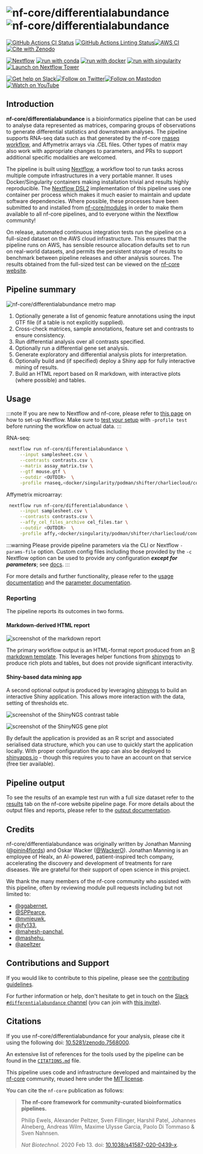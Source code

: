 # ![nf-core/differentialabundance](docs/images/nf-core-differentialabundance_logo_light.png#gh-light-mode-only) ![nf-core/differentialabundance](docs/images/nf-core-differentialabundance_logo_dark.png#gh-dark-mode-only)

[![GitHub Actions CI Status](https://github.com/nf-core/differentialabundance/workflows/nf-core%20CI/badge.svg)](https://github.com/nf-core/differentialabundance/actions?query=workflow%3A%22nf-core+CI%22)
[![GitHub Actions Linting Status](https://github.com/nf-core/differentialabundance/workflows/nf-core%20linting/badge.svg)](https://github.com/nf-core/differentialabundance/actions?query=workflow%3A%22nf-core+linting%22)[![AWS CI](https://img.shields.io/badge/CI%20tests-full%20size-FF9900?labelColor=000000&logo=Amazon%20AWS)](https://nf-co.re/differentialabundance/results)[![Cite with Zenodo](http://img.shields.io/badge/DOI-10.5281/zenodo.7568000-1073c8?labelColor=000000)](https://doi.org/10.5281/zenodo.7568000)

[![Nextflow](https://img.shields.io/badge/nextflow%20DSL2-%E2%89%A523.04.0-23aa62.svg)](https://www.nextflow.io/)
[![run with conda](http://img.shields.io/badge/run%20with-conda-3EB049?labelColor=000000&logo=anaconda)](https://docs.conda.io/en/latest/)
[![run with docker](https://img.shields.io/badge/run%20with-docker-0db7ed?labelColor=000000&logo=docker)](https://www.docker.com/)
[![run with singularity](https://img.shields.io/badge/run%20with-singularity-1d355c.svg?labelColor=000000)](https://sylabs.io/docs/)
[![Launch on Nextflow Tower](https://img.shields.io/badge/Launch%20%F0%9F%9A%80-Nextflow%20Tower-%234256e7)](https://tower.nf/launch?pipeline=https://github.com/nf-core/differentialabundance)

[![Get help on Slack](http://img.shields.io/badge/slack-nf--core%20%23differentialabundance-4A154B?labelColor=000000&logo=slack)](https://nfcore.slack.com/channels/differentialabundance)[![Follow on Twitter](http://img.shields.io/badge/twitter-%40nf__core-1DA1F2?labelColor=000000&logo=twitter)](https://twitter.com/nf_core)[![Follow on Mastodon](https://img.shields.io/badge/mastodon-nf__core-6364ff?labelColor=FFFFFF&logo=mastodon)](https://mstdn.science/@nf_core)[![Watch on YouTube](http://img.shields.io/badge/youtube-nf--core-FF0000?labelColor=000000&logo=youtube)](https://www.youtube.com/c/nf-core)

## Introduction

**nf-core/differentialabundance** is a bioinformatics pipeline that can be used to analyse data represented as matrices, comparing groups of observations to generate differential statistics and downstream analyses. The pipeline supports RNA-seq data such as that generated by the nf-core [rnaseq workflow](https://github.com/nf-core/rnaseq), and Affymetrix arrays via .CEL files. Other types of matrix may also work with appropriate changes to parameters, and PRs to support additional specific modalities are welcomed.

The pipeline is built using [Nextflow](https://www.nextflow.io), a workflow tool to run tasks across multiple compute infrastructures in a very portable manner. It uses Docker/Singularity containers making installation trivial and results highly reproducible. The [Nextflow DSL2](https://www.nextflow.io/docs/latest/dsl2.html) implementation of this pipeline uses one container per process which makes it much easier to maintain and update software dependencies. Where possible, these processes have been submitted to and installed from [nf-core/modules](https://github.com/nf-core/modules) in order to make them available to all nf-core pipelines, and to everyone within the Nextflow community!

On release, automated continuous integration tests run the pipeline on a full-sized dataset on the AWS cloud infrastructure. This ensures that the pipeline runs on AWS, has sensible resource allocation defaults set to run on real-world datasets, and permits the persistent storage of results to benchmark between pipeline releases and other analysis sources. The results obtained from the full-sized test can be viewed on the [nf-core website](https://nf-co.re/differentialabundance/results).

## Pipeline summary

![nf-core/differentialabundance metro map](docs/images/workflow.png)

1. Optionally generate a list of genomic feature annotations using the input GTF file (if a table is not explicitly supplied).
2. Cross-check matrices, sample annotations, feature set and contrasts to ensure consistency.
3. Run differential analysis over all contrasts specified.
4. Optionally run a differential gene set analysis.
5. Generate exploratory and differential analysis plots for interpretation.
6. Optionally build and (if specified) deploy a Shiny app for fully interactive mining of results.
7. Build an HTML report based on R markdown, with interactive plots (where possible) and tables.

## Usage

:::note
If you are new to Nextflow and nf-core, please refer to [this page](https://nf-co.re/docs/usage/installation) on how
to set-up Nextflow. Make sure to [test your setup](https://nf-co.re/docs/usage/introduction#how-to-run-a-pipeline)
with `-profile test` before running the workflow on actual data.
:::

RNA-seq:

```bash
 nextflow run nf-core/differentialabundance \
     --input samplesheet.csv \
     --contrasts contrasts.csv \
     --matrix assay_matrix.tsv \
     --gtf mouse.gtf \
     --outdir <OUTDIR>  \
     -profile rnaseq,<docker/singularity/podman/shifter/charliecloud/conda/institute>
```

Affymetrix microarray:

```bash
 nextflow run nf-core/differentialabundance \
     --input samplesheet.csv \
     --contrasts contrasts.csv \
     --affy_cel_files_archive cel_files.tar \
     --outdir <OUTDIR>  \
     -profile affy,<docker/singularity/podman/shifter/charliecloud/conda/institute>
```

:::warning
Please provide pipeline parameters via the CLI or Nextflow `-params-file` option. Custom config files including those
provided by the `-c` Nextflow option can be used to provide any configuration _**except for parameters**_;
see [docs](https://nf-co.re/usage/configuration#custom-configuration-files).
:::

For more details and further functionality, please refer to the [usage documentation](https://nf-co.re/differentialabundance/usage) and the [parameter documentation](https://nf-co.re/differentialabundance/parameters).

### Reporting

The pipeline reports its outcomes in two forms.

#### Markdown-derived HTML report

![screenshot of the markdown report](docs/images/markdown_report.png "Markdown report")

The primary workflow output is an HTML-format report produced from an [R markdown template](assets/differentialabundance_report.Rmd). This leverages helper functions from [shinyngs](https://github.com/pinin4fjords/shinyngs) to produce rich plots and tables, but does not provide significant interactivity.

#### Shiny-based data mining app

A second optional output is produced by leveraging [shinyngs](https://github.com/pinin4fjords/shinyngs) to build an interactive Shiny application. This allows more interaction with the data, setting of thresholds etc.

![screenshot of the ShinyNGS contrast table](docs/images/shinyngs_contrast_table.png "ShinyNGS contrast table")

![screenshot of the ShinyNGS gene plot](docs/images/shinyngs_gene_plot.png "ShinyNGS gene plot")

By default the application is provided as an R script and associated serialised data structure, which you can use to quickly start the application locally. With proper configuration the app can also be deployed to [shinyapps.io](https://www.shinyapps.io/) - though this requires you to have an account on that service (free tier available).

## Pipeline output

To see the results of an example test run with a full size dataset refer to the [results](https://nf-co.re/differentialabundance/results) tab on the nf-core website pipeline page.
For more details about the output files and reports, please refer to the
[output documentation](https://nf-co.re/differentialabundance/output).

## Credits

nf-core/differentialabundance was originally written by Jonathan Manning ([@pinin4fjords](https://github.com/pinin4fjords)) and Oskar Wacker ([@WackerO](https://github.com/WackerO)). Jonathan Manning is an employee of Healx, an AI-powered, patient-inspired tech company, accelerating the discovery and development of treatments for rare diseases. We are grateful for their support of open science in this project.

We thank the many members of the nf-core community who assisted with this pipeline, often by reviewing module pull requests including but not limited to:

- [@ggabernet](https://github.com/ggabernet),
- [@SPPearce](https://github.com/SPPearce),
- [@nvnieuwk](https://github.com/nvnieuwk),
- [@jfy133](https://github.com/jfy133),
- [@mahesh-panchal](https://github.com/mahesh-panchal),
- [@mashehu](https://github.com/mashehu),
- [@apeltzer](https://github.com/apeltzer)

## Contributions and Support

If you would like to contribute to this pipeline, please see the [contributing guidelines](.github/CONTRIBUTING.md).

For further information or help, don't hesitate to get in touch on the [Slack `#differentialabundance` channel](https://nfcore.slack.com/channels/differentialabundance) (you can join with [this invite](https://nf-co.re/join/slack)).

## Citations

If you use nf-core/differentialabundance for your analysis, please cite it using the following doi: [10.5281/zenodo.7568000](https://doi.org/10.5281/zenodo.7568000).

An extensive list of references for the tools used by the pipeline can be found in the [`CITATIONS.md`](CITATIONS.md) file.

This pipeline uses code and infrastructure developed and maintained by the [nf-core](https://nf-co.re) community, reused here under the [MIT license](https://github.com/nf-core/tools/blob/master/LICENSE).

You can cite the `nf-core` publication as follows:

> **The nf-core framework for community-curated bioinformatics pipelines.**
>
> Philip Ewels, Alexander Peltzer, Sven Fillinger, Harshil Patel, Johannes Alneberg, Andreas Wilm, Maxime Ulysse Garcia, Paolo Di Tommaso & Sven Nahnsen.
>
> _Nat Biotechnol._ 2020 Feb 13. doi: [10.1038/s41587-020-0439-x](https://dx.doi.org/10.1038/s41587-020-0439-x).

